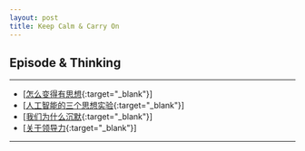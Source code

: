 ```yaml
---
layout: post
title: Keep Calm & Carry On
---
```

## Episode & Thinking

***

- [[怎么变得有思想][add01]{:target="_blank"}]
- [[人工智能的三个思想实验][add02]{:target="_blank"}] 
- [[我们为什么沉默][add03]{:target="_blank"}] 
- [[关于领导力][add04]{:target="_blank"}] 

[add01]:http://about.uuspider.com/2019/06/02/thinking.html
[add02]:http://about.uuspider.com/2019/06/03/ai_experiments.html
[add03]:http://about.uuspider.com/2019/06/04/no_word.html
[add04]:http://about.uuspider.com/2019/06/05/leader.html

***

